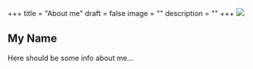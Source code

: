+++
title = "About me"
draft = false
image = ""
description = ""
+++
![](/img/default-author.jpg)

## My Name

Here should be some info about me...